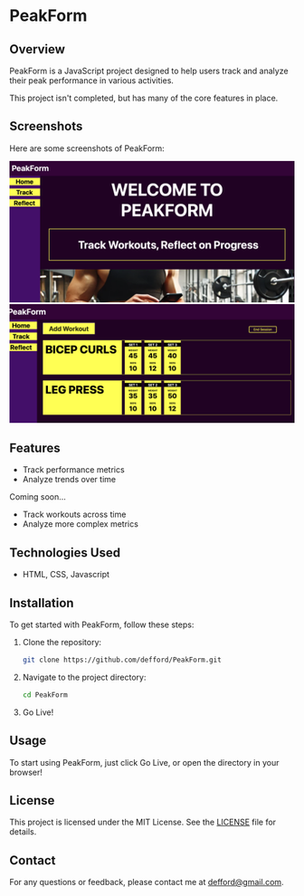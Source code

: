 # PeakForm

## Overview
PeakForm is a JavaScript project designed to help users track and analyze their peak performance in various activities. 

This project isn't completed, but has many of the core features in place.

## Screenshots

Here are some screenshots of PeakForm:

![Dashboard](PFHome.png)
![Trends](PFTrack.png)

## Features
- Track performance metrics
- Analyze trends over time

Coming soon...
- Track workouts across time
- Analyze more complex metrics

## Technologies Used
- HTML, CSS, Javascript

## Installation
To get started with PeakForm, follow these steps:

1. Clone the repository:
    ```bash
    git clone https://github.com/defford/PeakForm.git
    ```
2. Navigate to the project directory:
    ```bash
    cd PeakForm
    ```
3. Go Live!

## Usage
To start using PeakForm, just click Go Live, or open the directory in your browser!

## License
This project is licensed under the MIT License. See the [LICENSE](LICENSE) file for details.

## Contact
For any questions or feedback, please contact me at [defford@gmail.com](mailto:defford@gmail.com).
